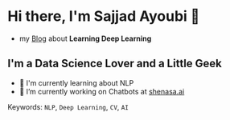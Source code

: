 # Hi there, I'm Sajjad Ayoubi 👋

- my [Blog](https://sajjjadayobi.github.io/blog/) about **Learning Deep Learning**

## I'm a Data Science Lover and a Little Geek

- 🔬 I'm currently learning about NLP
- 🔨 I’m currently working on Chatbots at [shenasa.ai](http://shenasa.ai/)

Keywords: `NLP`, `Deep Learning`, `CV`, `AI`

